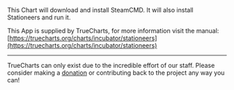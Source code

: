 This Chart will download and install SteamCMD. It will also install Stationeers and run it.

This App is supplied by TrueCharts, for more information visit the manual: [https://truecharts.org/charts/incubator/stationeers](https://truecharts.org/charts/incubator/stationeers)

---

TrueCharts can only exist due to the incredible effort of our staff.
Please consider making a [donation](https://truecharts.org/about/sponsor) or contributing back to the project any way you can!
